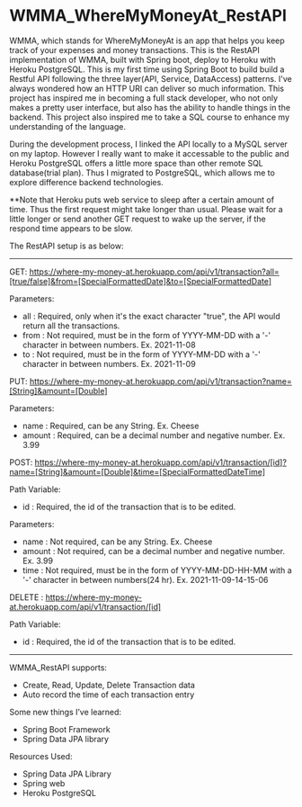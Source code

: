 # WMMA_WhereMyMoneyAt_RestAPI
WMMA, which stands for WhereMyMoneyAt is an app that helps you keep track of your expenses and money transactions. 
This is the RestAPI implementation of WMMA, built with Spring boot, deploy to Heroku with Heroku PostgreSQL. This is my first time using Spring Boot to build build a Restful API following the three layer(API, Service, DataAccess) patterns. I've always wondered how an HTTP URI can deliver so much information. This project has inspired me in becoming a full stack developer, who not only makes a pretty user interface, but also has the ability to handle things in the backend. This project also inspired me to take a SQL course to enhance my understanding of the language.

During the development process, I linked the API locally to a MySQL server on my laptop. However I really want to make it accessable to the public and Heroku PostgreSQL offers a little more space than other remote SQL database(trial plan). Thus I migrated to PostgreSQL, which allows me to explore difference backend technologies.

**Note that Heroku puts web service to sleep after a certain amount of time. Thus the first request might take longer than usual. Please wait for a little longer or send another GET request to wake up the server, if the respond time appears to be slow.

The RestAPI setup is as below:

-----------------------------------------------------------------------------------------------

GET: https://where-my-money-at.herokuapp.com/api/v1/transaction?all=[true/false]&from=[SpecialFormattedDate]&to=[SpecialFormattedDate]

Parameters:
- all : Required, only when it's the exact character "true", the API would return all the transactions. 
- from : Not required, must be in the form of YYYY-MM-DD with a '-' character in between numbers. Ex. 2021-11-08
- to : Not required, must be in the form of YYYY-MM-DD with a '-' character in between numbers. Ex. 2021-11-09

PUT: https://where-my-money-at.herokuapp.com/api/v1/transaction?name=[String]&amount=[Double]

Parameters:
- name : Required, can be any String. Ex. Cheese
- amount : Required, can be a decimal number and negative number. Ex. 3.99

POST: https://where-my-money-at.herokuapp.com/api/v1/transaction/[id]?name=[String]&amount=[Double]&time=[SpecialFormattedDateTime]

Path Variable:
- id : Required, the id of the transaction that is to be edited.

Parameters:
- name : Not required, can be any String. Ex. Cheese
- amount : Not required, can be a decimal number and negative number. Ex. 3.99
- time : Not required, must be in the form of YYYY-MM-DD-HH-MM with a '-' character in between numbers(24 hr). Ex. 2021-11-09-14-15-06
  
DELETE : https://where-my-money-at.herokuapp.com/api/v1/transaction/[id]

Path Variable:
- id : Required, the id of the transaction that is to be edited.

-----------------------------------------------------------------------------------------------

WMMA_RestAPI supports:
- Create, Read, Update, Delete Transaction data
- Auto record the time of each transaction entry

Some new things I’ve learned:
- Spring Boot Framework
- Spring Data JPA library

Resources Used:
- Spring Data JPA Library
- Spring web
- Heroku PostgreSQL
